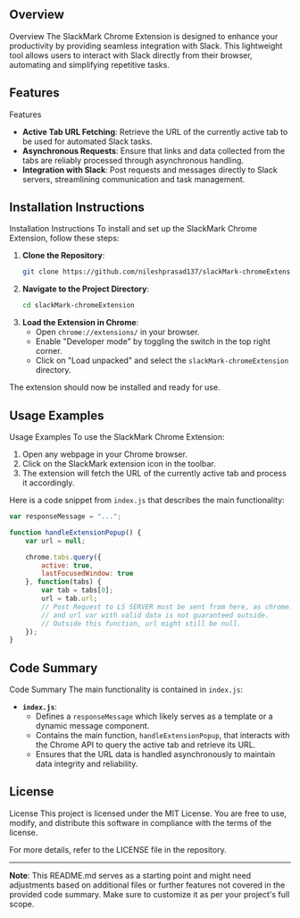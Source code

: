 ## Overview

Overview
The SlackMark Chrome Extension is designed to enhance your productivity by providing seamless integration with Slack. This lightweight tool allows users to interact with Slack directly from their browser, automating and simplifying repetitive tasks.

##
## Features

Features
- **Active Tab URL Fetching**: Retrieve the URL of the currently active tab to be used for automated Slack tasks.
- **Asynchronous Requests**: Ensure that links and data collected from the tabs are reliably processed through asynchronous handling.
- **Integration with Slack**: Post requests and messages directly to Slack servers, streamlining communication and task management.

##
## Installation Instructions

Installation Instructions
To install and set up the SlackMark Chrome Extension, follow these steps:

1. **Clone the Repository**:
    ```bash
    git clone https://github.com/nileshprasad137/slackMark-chromeExtension.git
    ```
2. **Navigate to the Project Directory**:
    ```bash
    cd slackMark-chromeExtension
    ```
3. **Load the Extension in Chrome**:
    - Open `chrome://extensions/` in your browser.
    - Enable "Developer mode" by toggling the switch in the top right corner.
    - Click on "Load unpacked" and select the `slackMark-chromeExtension` directory.

The extension should now be installed and ready for use.

##
## Usage Examples

Usage Examples
To use the SlackMark Chrome Extension:

1. Open any webpage in your Chrome browser.
2. Click on the SlackMark extension icon in the toolbar.
3. The extension will fetch the URL of the currently active tab and process it accordingly.

Here is a code snippet from `index.js` that describes the main functionality:

```javascript
var responseMessage = "...";

function handleExtensionPopup() {
    var url = null;

    chrome.tabs.query({
        active: true,
        lastFocusedWindow: true
    }, function(tabs) {
        var tab = tabs[0];
        url = tab.url;
        // Post Request to LS SERVER must be sent from here, as chrome.tabs.query is async 
        // and url var with valid data is not guaranteed outside. 
        // Outside this function, url might still be null.
    });
}
```

##
## Code Summary

Code Summary
The main functionality is contained in `index.js`:

- **`index.js`**:
    - Defines a `responseMessage` which likely serves as a template or a dynamic message component.
    - Contains the main function, `handleExtensionPopup`, that interacts with the Chrome API to query the active tab and retrieve its URL.
    - Ensures that the URL data is handled asynchronously to maintain data integrity and reliability.

##
## License

License
This project is licensed under the MIT License. You are free to use, modify, and distribute this software in compliance with the terms of the license.

For more details, refer to the LICENSE file in the repository.

---

**Note**: This README.md serves as a starting point and might need adjustments based on additional files or further features not covered in the provided code summary. Make sure to customize it as per your project's full scope.